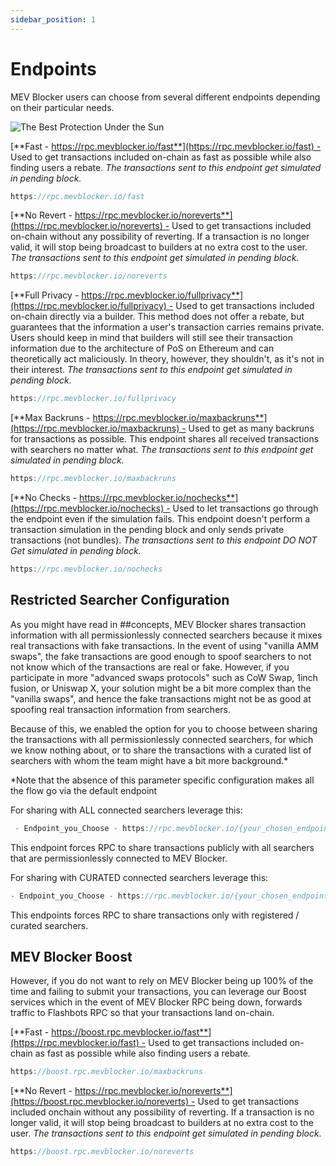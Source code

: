 ```yaml
---
sidebar_position: 1
---
```


# Endpoints

MEV Blocker users can choose from several different endpoints depending on their particular needs.

![The Best Protection Under the Sun](/img/mevblocker/endpointsProtection.png)

[**Fast - https://rpc.mevblocker.io/fast**](https://rpc.mevblocker.io/fast) - Used to get transactions included on-chain as fast as possible while also finding users a rebate. _The transactions sent to this endpoint get simulated in pending block._

```jsx
https://rpc.mevblocker.io/fast
```

[**No Revert - https://rpc.mevblocker.io/noreverts**](https://rpc.mevblocker.io/noreverts) - Used to get transactions included on-chain without any possibility of reverting. If a transaction is no longer valid, it will stop being broadcast to builders at no extra cost to the user. _The transactions sent to this endpoint get simulated in pending block._

```jsx
https://rpc.mevblocker.io/noreverts
```

[**Full Privacy - https://rpc.mevblocker.io/fullprivacy**](https://rpc.mevblocker.io/fullprivacy) - Used to get transactions included on-chain directly via a builder. This method does not offer a rebate, but guarantees that the information a user's transaction carries remains private. Users should keep in mind that builders will still see their transaction information due to the architecture of PoS on Ethereum and can theoretically act maliciously. In theory, however, they shouldn't, as it's not in their interest. _The transactions sent to this endpoint get simulated in pending block._

```jsx
https://rpc.mevblocker.io/fullprivacy
```

[**Max Backruns - https://rpc.mevblocker.io/maxbackruns**](https://rpc.mevblocker.io/maxbackruns) - Used to get as many backruns for transactions as possible. This endpoint shares all received transactions with searchers no matter what. _The transactions sent to this endpoint get simulated in pending block._

```jsx
https://rpc.mevblocker.io/maxbackruns
```

[**No Checks - https://rpc.mevblocker.io/nochecks**](https://rpc.mevblocker.io/nochecks) - Used to let transactions go through the endpoint even if the simulation fails. This endpoint doesn't perform a transaction simulation in the pending block and only sends private transactions (not bundles). _The transactions sent to this endpoint DO NOT Get simulated in pending block._

```jsx
https://rpc.mevblocker.io/nochecks
```

## Restricted Searcher Configuration

As you might have read in ##concepts, MEV Blocker shares transaction information with all permissionlessly connected searchers because it mixes real transactions with fake transactions. In the event of using "vanilla AMM swaps", the fake transactions are good enough to spoof searchers to not not know which of the transactions are real or fake. However, if you participate in more "advanced swaps protocols" such as CoW Swap, 1inch fusion, or Uniswap X, your solution might be a bit more complex than the "vanilla swaps", and hence the fake transactions might not be as good at spoofing real transaction information from searchers.

Because of this, we enabled the option for you to choose between sharing the transactions with all permissionlessly connected searchers, for which we know nothing about, or to share the transactions with a curated list of searchers with whom the team might have a bit more background.\*

\*Note that the absence of this parameter specific configuration makes all the flow go via the default endpoint

For sharing with ALL connected searchers leverage this:

```jsx
 - Endpoint_you_Choose - https://rpc.mevblocker.io/{your_chosen_endpoint}?shareAll=1
```

This endpoint forces RPC to share transactions publicly with all searchers that are permissionlessly connected to MEV Blocker.

For sharing with CURATED connected searchers leverage this:

```jsx
- Endpoint_you_Choose - https://rpc.mevblocker.io/{your_chosen_endpoint}?shareSafe=1
```

This endpoints forces RPC to share transactions only with registered / curated searchers.

## MEV Blocker Boost

However, if you do not want to rely on MEV Blocker being up 100% of the time and failing to submit your transactions, you can leverage our Boost services which in the event of MEV Blocker RPC being down, forwards traffic to Flashbots RPC so that your transactions land on-chain.

[**Fast - https://boost.rpc.mevblocker.io/fast**](https://rpc.mevblocker.io/fast) - Used to get transactions included on-chain as fast as possible while also finding users a rebate.

```jsx
https://boost.rpc.mevblocker.io/maxbackruns
```

[**No Revert - https://rpc.mevblocker.io/noreverts**](https://boost.rpc.mevblocker.io/noreverts) - Used to get transactions included onchain without any possibility of reverting. If a transaction is no longer valid, it will stop being broadcast to builders at no extra cost to the user. _The transactions sent to this endpoint get simulated in pending block._

```jsx
https://boost.rpc.mevblocker.io/noreverts
```
